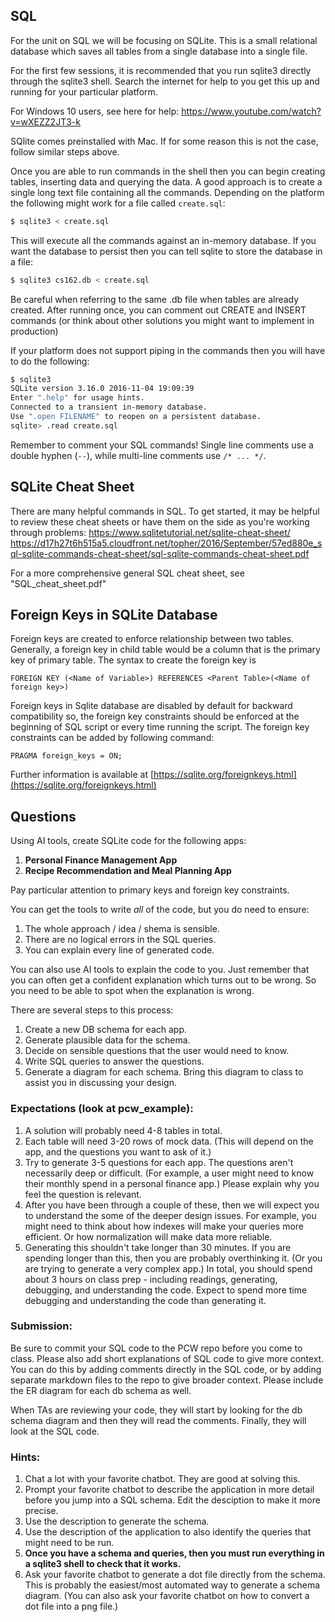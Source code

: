 ## SQL

For the unit on SQL we will be focusing on SQLite. This is a small
relational database which saves all tables from a single database
into a single file.

For the first few sessions, it is recommended that you run sqlite3 directly
through the sqlite3 shell. Search the internet for help to you get this up
and running for your particular platform.

For Windows 10 users, see here for help: https://www.youtube.com/watch?v=wXEZZ2JT3-k

SQlite comes preinstalled with Mac. If for some reason this is not the case, follow similar steps above.

Once you are able to run commands in the shell then you can begin creating
tables, inserting data and querying the data. A good approach is to
create a single long text file containing all the commands. Depending on the
platform the following might work for a file called `create.sql`:

```bash
$ sqlite3 < create.sql
```

This will execute all the commands against an in-memory database. If you want
the database to persist then you can tell sqlite to store the database in a file:

```bash
$ sqlite3 cs162.db < create.sql
```

Be careful when referring to the same .db file when tables are already created.
After running once, you can comment out CREATE and INSERT commands (or think about other solutions you might want to implement in production)

If your platform does not support piping in the commands then you will have to
do the following:

```bash
$ sqlite3
SQLite version 3.16.0 2016-11-04 19:09:39
Enter ".help" for usage hints.
Connected to a transient in-memory database.
Use ".open FILENAME" to reopen on a persistent database.
sqlite> .read create.sql
```

Remember to comment your SQL commands! Single line comments use a double
hyphen (`--`), while multi-line comments use `/* ... */`.

## SQLite Cheat Sheet

There are many helpful commands in SQL. To get started, it may be helpful to review these cheat sheets or have them on the side as you're working through problems:
https://www.sqlitetutorial.net/sqlite-cheat-sheet/
https://d17h27t6h515a5.cloudfront.net/topher/2016/September/57ed880e_sql-sqlite-commands-cheat-sheet/sql-sqlite-commands-cheat-sheet.pdf

For a more comprehensive general SQL cheat sheet, see "SQL_cheat_sheet.pdf"

## Foreign Keys in SQLite Database

Foreign keys are created to enforce relationship between two tables. Generally, a foreign key in child table would be a column that is the primary key of primary table. The syntax to create the foreign key is

```
FOREIGN KEY (<Name of Variable>) REFERENCES <Parent Table>(<Name of foreign key>)
```

Foreign keys in Sqlite database are disabled by default for backward compatibility so, the foreign key constraints should be enforced at the beginning of SQL script or every time running the script.
The foreign key constraints can be added by following command:

```
PRAGMA foreign_keys = ON;
```

Further information is available at [https://sqlite.org/foreignkeys.html](https://sqlite.org/foreignkeys.html)

## Questions

Using AI tools, create SQLite code for the following apps:

1. **Personal Finance Management App**
2. **Recipe Recommendation and Meal Planning App**

Pay particular attention to primary keys and foreign key constraints.

You can get the tools to write _all_ of the code, but you do need to ensure:

1. The whole approach / idea / shema is sensible.
2. There are no logical errors in the SQL queries.
3. You can explain every line of generated code.

You can also use AI tools to explain the code to you. Just remember
that you can often get a confident explanation which turns out to
be wrong. So you need to be able to spot when the explanation is
wrong.

There are several steps to this process:

1. Create a new DB schema for each app.
2. Generate plausible data for the schema.
3. Decide on sensible questions that the user would need to know.
4. Write SQL queries to answer the questions.
5. Generate a diagram for each schema. Bring this diagram to class to assist you in discussing your design.

### Expectations (look at pcw_example):

1. A solution will probably need 4-8 tables in total.
2. Each table will need 3-20 rows of mock data. (This will depend on the app, and the questions you want to ask of it.)
3. Try to generate 3-5 questions for each app. The questions aren't necessarily
   deep or difficult. (For example, a user might need to know their monthly spend in
   a personal finance app.) Please explain why you feel the question is relevant.
4. After you have been through a couple of these, then we will expect you to understand the some of the deeper design issues. For example, you might need to think about how indexes will make your queries more efficient. Or how normalization will make data more reliable.
5. Generating this shouldn't take longer than 30 minutes. If you are spending longer than this, then you are probably overthinking it. (Or you are trying to generate a very complex app.) In total, you should spend about 3 hours on class prep - including readings, generating, debugging, and understanding the code. Expect to spend more
   time debugging and understanding the code than generating it.

### Submission:

Be sure to commit your SQL code to the PCW repo before you come to class.
Please also add short explanations of SQL code to give more context. You can
do this by adding comments directly in the SQL code, or by adding separate markdown
files to the repo to give broader context. Please include the ER diagram for each db schema as well.

When TAs are reviewing your code, they will start by looking for the db schema diagram
and then they will read the comments. Finally, they will look at the SQL code.

### Hints:

1. Chat a lot with your favorite chatbot. They are good at solving this.
2. Prompt your favorite chatbot to describe the application in more detail before you jump into a SQL schema. Edit the desciption to make it more precise.
3. Use the description to generate the schema.
4. Use the description of the application to also identify the queries that might need to be run.
5. **Once you have a schema and queries, then you must run everything in a sqlite3 shell to check that it works.**
6. Ask your favorite chatbot to generate a dot file directly from the schema. This is probably the easiest/most automated way to generate a schema diagram. (You can also ask your favorite chatbot on how to convert a dot file into a png file.)
